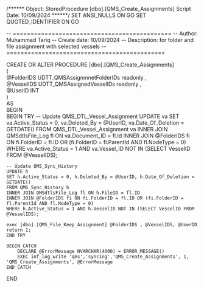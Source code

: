 /****** Object:  StoredProcedure [dbo].[QMS_Create_Assignments]  Script Date: 10/09/2024 ******/
SET ANSI_NULLS ON
GO
SET QUOTED_IDENTIFIER ON
GO

-- =============================================
-- Author:		Muhammad Tariq 
-- Create date: 10/09/2024
-- Description:	for folder and file assignment with selected vessels
-- =============================================

CREATE OR ALTER PROCEDURE [dbo].[QMS_Create_Assignments]      
  (  
  @FolderIDS UDTT_QMSAssignmnetFolderIDs readonly ,      
  @VesselIDS UDTT_QMSAssignedVesselIDs readonly ,      
  @UserID INT  
  )      
  AS   
  BEGIN  
  BEGIN TRY
    -- Update QMS_DTL_Vessel_Assignment
    UPDATE va
    SET va.Active_Status = 0, va.Deleted_By = @UserID, va.Date_Of_Deletion = GETDATE()
    FROM QMS_DTL_Vessel_Assignment va
    INNER JOIN QMSdtlsFile_Log fl ON va.Document_ID = fl.Id
    INNER JOIN @FolderIDS fi ON fi.FolderID = fl.ID OR (fi.FolderID = fl.ParentId AND fl.NodeType = 0)
    WHERE va.Active_Status = 1 AND va.Vessel_ID NOT IN (SELECT VesselID FROM @VesselIDS);

    -- Update QMS_Sync_History
    UPDATE h
    SET h.Active_Status = 0, h.Deleted_By = @UserID, h.Date_Of_Deletion = GETDATE()
    FROM QMS_Sync_History h
    INNER JOIN QMSdtlsFile_Log fl ON h.FileID = fl.ID
    INNER JOIN @FolderIDS fi ON fi.FolderID = fl.ID OR (fi.FolderID = fl.ParentId AND fl.NodeType = 0)
    WHERE h.Active_Status = 1 AND h.VesselID NOT IN (SELECT VesselID FROM @VesselIDS);

    exec [dbo].[QMS_File_Keep_Assignment] @FolderIDS , @VesselIDS, @UserID
    return 1;
    END TRY  

	BEGIN CATCH    
		DECLARE @ErrorMessage NVARCHAR(4000) = ERROR_MESSAGE()    
		EXEC inf_log_write 'qms','syncing','QMS_Create_Assignments', 1, 'QMS_Create_Assignments', @ErrorMessage      
	END CATCH
END 
